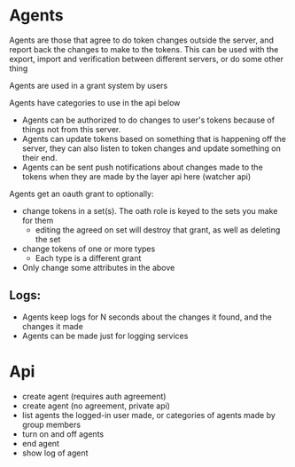 # Agents

Agents are those that agree to do token changes outside the server, and report back the changes to make to the tokens.
This can be used with the export, import and verification between different servers, or do some other thing

Agents are used in a grant system by users

Agents have categories to use in the api below

* Agents can be authorized to do changes to user's tokens because of things not from this server.
* Agents can update tokens based on something that is happening off the server, they can also listen to token changes and 
    update something on their end.
* Agents can be sent push notifications about changes made to the tokens when they are made by the layer api here (watcher api)

Agents get an oauth grant to optionally:
* change tokens in a set(s). The oath role is keyed to the sets you make for them
  * editing the agreed on set will destroy that grant, as well as deleting the set
* change tokens of one or more types
  * Each type is a different grant
* Only change some attributes in the above


## Logs:
* Agents keep logs for N seconds about the changes it found, and the changes it made
* Agents can be made just for logging services

# Api

* create agent (requires auth agreement)
* create agent (no agreement, private api)
* list agents the logged-in user made, or categories of agents made by group members
* turn on and off agents
* end agent
* show log of agent

